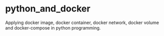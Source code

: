 # python_and_docker

Applying docker image, docker container, docker network, docker volume and docker-compose in python programming.
